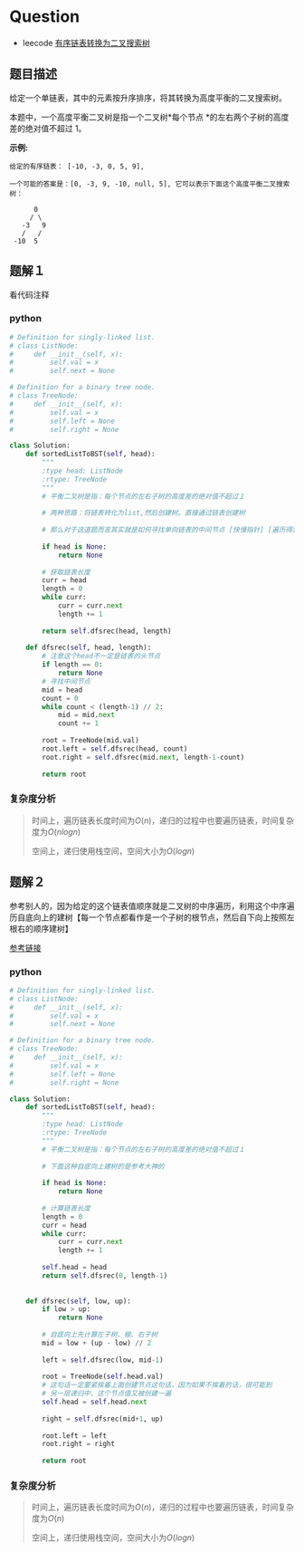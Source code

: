 # Question

- leecode [有序链表转换为二叉搜索树](https://leetcode-cn.com/problems/convert-sorted-list-to-binary-search-tree/)

## 题目描述

给定一个单链表，其中的元素按升序排序，将其转换为高度平衡的二叉搜索树。

本题中，一个高度平衡二叉树是指一个二叉树*每个节点 *的左右两个子树的高度差的绝对值不超过 1。

**示例:**

```
给定的有序链表： [-10, -3, 0, 5, 9],

一个可能的答案是：[0, -3, 9, -10, null, 5], 它可以表示下面这个高度平衡二叉搜索树：

      0
     / \
   -3   9
   /   /
 -10  5
```

## 题解１

看代码注释

### python

```python
# Definition for singly-linked list.
# class ListNode:
#     def __init__(self, x):
#         self.val = x
#         self.next = None

# Definition for a binary tree node.
# class TreeNode:
#     def __init__(self, x):
#         self.val = x
#         self.left = None
#         self.right = None

class Solution:
    def sortedListToBST(self, head):
        """
        :type head: ListNode
        :rtype: TreeNode
        """
        # 平衡二叉树是指：每个节点的左右子树的高度差的绝对值不超过１
        
        # 两种思路：将链表转化为list,然后创建树。直接通过链表创建树
        
        # 那么对于这道题而言其实就是如何寻找单向链表的中间节点 [快慢指针] [遍历得到链表长度，然后利用一个计数器获得中间节点]
        
        if head is None:
            return None
        
        # 获取链表长度
        curr = head
        length = 0
        while curr:
            curr = curr.next
            length += 1
        
        return self.dfsrec(head, length)
    
    def dfsrec(self, head, length):
        # 注意这个head不一定是链表的头节点
        if length == 0:
            return None
        # 寻找中间节点
        mid = head
        count = 0
        while count < (length-1) // 2:
            mid = mid.next
            count += 1
        
        root = TreeNode(mid.val)
        root.left = self.dfsrec(head, count)
        root.right = self.dfsrec(mid.next, length-1-count)
        
        return root
```

### 复杂度分析

> 时间上，遍历链表长度时间为$O(n)$，递归的过程中也要遍历链表，时间复杂度为$O(nlogn)$
>
> 空间上，递归使用栈空间，空间大小为$O(logn)$

## 题解２

参考别人的，因为给定的这个链表值顺序就是二叉树的中序遍历，利用这个中序遍历自底向上的建树【每一个节点都看作是一个子树的根节点，然后自下向上按照左根右的顺序建树】

[参考链接](https://segmentfault.com/a/1190000003816154)

### python

```python
# Definition for singly-linked list.
# class ListNode:
#     def __init__(self, x):
#         self.val = x
#         self.next = None

# Definition for a binary tree node.
# class TreeNode:
#     def __init__(self, x):
#         self.val = x
#         self.left = None
#         self.right = None

class Solution:
    def sortedListToBST(self, head):
        """
        :type head: ListNode
        :rtype: TreeNode
        """
        # 平衡二叉树是指：每个节点的左右子树的高度差的绝对值不超过１
        
        # 下面这种自底向上建树的是参考大神的
        
        if head is None:
            return None
        
        # 计算链表长度
        length = 0
        curr = head
        while curr:
            curr = curr.next
            length += 1
        
        self.head = head
        return self.dfsrec(0, length-1)
        
    
    def dfsrec(self, low, up):
        if low > up:
            return None
        
        # 自底向上先计算左子树、根、右子树
        mid = low + (up - low) // 2
        
        left = self.dfsrec(low, mid-1)
        
        root = TreeNode(self.head.val)
        # 这句话一定要紧挨着上面创建节点这句话，因为如果不挨着的话，很可能到
        # 另一层递归中，这个节点值又被创建一遍
        self.head = self.head.next
        
        right = self.dfsrec(mid+1, up)
        
        root.left = left
        root.right = right
        
        return root
```

### 复杂度分析

> 时间上，遍历链表长度时间为$O(n)$，递归的过程中也要遍历链表，时间复杂度为$O(n)$
>
> 空间上，递归使用栈空间，空间大小为$O(logn)$
